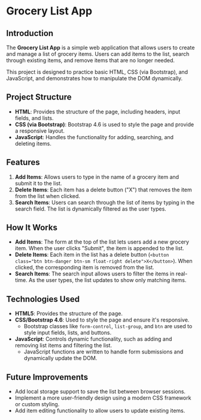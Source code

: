 # Grocery List App

## Introduction
The **Grocery List App** is a simple web application that allows users to create and manage a list of grocery items. Users can add items to the list, search through existing items, and remove items that are no longer needed.

This project is designed to practice basic HTML, CSS (via Bootstrap), and JavaScript, and demonstrates how to manipulate the DOM dynamically.

## Project Structure
- **HTML**: Provides the structure of the page, including headers, input fields, and lists.
- **CSS (via Bootstrap)**: Bootstrap 4.6 is used to style the page and provide a responsive layout.
- **JavaScript**: Handles the functionality for adding, searching, and deleting items.

## Features
1. **Add Items**: Allows users to type in the name of a grocery item and submit it to the list.
2. **Delete Items**: Each item has a delete button ("X") that removes the item from the list when clicked.
3. **Search Items**: Users can search through the list of items by typing in the search field. The list is dynamically filtered as the user types.

## How It Works
- **Add Items**: The form at the top of the list lets users add a new grocery item. When the user clicks "Submit", the item is appended to the list.
- **Delete Items**: Each item in the list has a delete button (`<button class="btn btn-danger btn-sm float-right delete">X</button>`). When clicked, the corresponding item is removed from the list.
- **Search Items**: The search input allows users to filter the items in real-time. As the user types, the list updates to show only matching items.

## Technologies Used
- **HTML5**: Provides the structure of the page.
- **CSS/Bootstrap 4.6**: Used to style the page and ensure it's responsive.
  - Bootstrap classes like `form-control`, `list-group`, and `btn` are used to style input fields, lists, and buttons.
- **JavaScript**: Controls dynamic functionality, such as adding and removing list items and filtering the list.
  - JavaScript functions are written to handle form submissions and dynamically update the DOM.
 
## Future Improvements
- Add local storage support to save the list between browser sessions.
- Implement a more user-friendly design using a modern CSS framework or custom styling.
- Add item editing functionality to allow users to update existing items.
